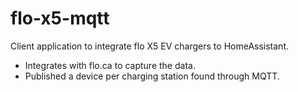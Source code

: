 # flo-x5-mqtt
Client application to integrate flo X5 EV chargers to HomeAssistant.

- Integrates with flo.ca to capture the data.
- Published a device per charging station found through MQTT. 
